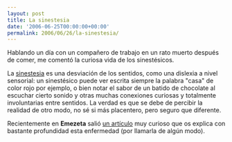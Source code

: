 ```yaml
---
layout: post
title: La sinestesia
date: '2006-06-25T00:00:00+00:00'
permalink: 2006/06/26/la-sinestesia/
---
```

<img style="float:right; margin:0 0 10px 10px;" src="http://photos1.blogger.com/blogger/6639/1972/320/images.14.jpg" border="0" alt="" />Hablando un día con un compañero de trabajo en un rato muerto después de comer, me comentó la curiosa vida de los sinestésicos. 

La <a href="http://es.wikipedia.org/wiki/Sinestesia">sinestesia</a> es una desviación de los sentidos, como una dislexia a nivel sensorial: un sinestésico puede ver escrita siempre la palabra "casa" de color rojo por ejemplo, o bien notar el sabor de un batido de chocolate al escuchar cierto sonido y otras muchas conexiones curiosas y totalmente involuntarias entre sentidos. La verdad es que se debe de percibir la realidad de otro modo, no sé si más placentero, pero seguro que diferente.

Recientemente en <span style="font-weight:bold;">Emezeta</span> salió <a href="http://www.emezeta.com/articulos/la-sinestesia-y-las-ilusiones-opticas">un artículo</a> muy curioso que os explica con bastante profundidad esta enfermedad (por llamarla de algún modo).
